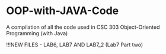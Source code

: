 # OOP-with-JAVA-Code
A compilation of all the code used in CSC 303 Object-Oriented Programming (with Java)

!!!NEW FILES - LAB6, LAB7 AND LAB7_2 (Lab7 Part two)

